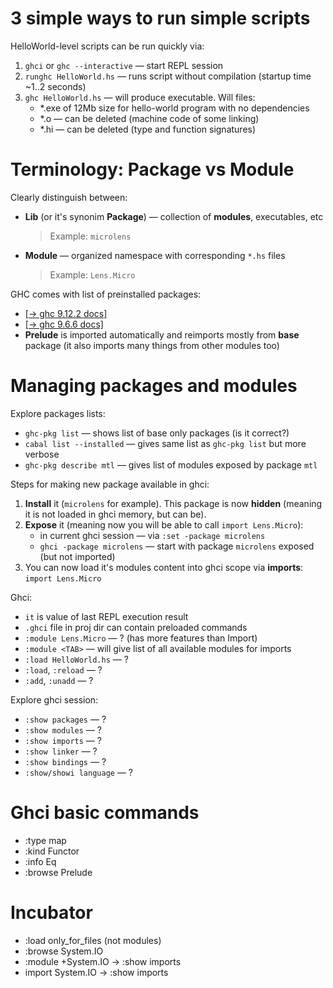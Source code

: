 
<!-- 3 simple ways to run ‾‾‾‾‾‾‾‾‾‾‾‾‾‾‾‾‾‾‾‾‾‾‾‾‾‾‾‾‾‾‾‾‾‾‾‾‾‾‾‾‾‾‾‾‾‾‾‾‾‾‾‾‾\ {{{1 -->

# 3 simple ways to run simple scripts

HelloWorld-level scripts can be run quickly via:

1. `ghci` or `ghc --interactive` — start REPL session
2. `runghc HelloWorld.hs` — runs script without compilation (startup time ~1..2 seconds)
3. `ghc HelloWorld.hs` — will produce executable. Will files:
   - *.exe of 12Mb size for hello-world program with no dependencies
   - *.o  — can be deleted (machine code of some linking)
   - *.hi — can be deleted (type and function signatures)

<!-- __________________________________________________________________________/ }}}1 -->
<!-- package vs module ‾‾‾‾‾‾‾‾‾‾‾‾‾‾‾‾‾‾‾‾‾‾‾‾‾‾‾‾‾‾‾‾‾‾‾‾‾‾‾‾‾‾‾‾‾‾‾‾‾‾‾‾‾‾‾‾\ {{{1 -->

# Terminology: Package vs Module

Clearly distinguish between:
* **Lib** (or it's synonim **Package**) — collection of **modules**, executables, etc
  > Example: `microlens`
* **Module** — organized namespace with corresponding `*.hs` files
  > Example: `Lens.Micro`

GHC comes with list of preinstalled packages:
* [[→ ghc 9.12.2 docs]](https://downloads.haskell.org/ghc/latest/docs/users_guide/9.12.2-notes.html#included-libraries)
* [[→ ghc 9.6.6 docs]](https://downloads.haskell.org/~ghc/9.6.6/docs/users_guide/9.6.6-notes.html#included-libraries)
* **Prelude** is imported automatically and reimports mostly from **base** package (it also imports many things from other modules too)

<!-- __________________________________________________________________________/ }}}1 -->
<!-- ghci exposure terminology ‾‾‾‾‾‾‾‾‾‾‾‾‾‾‾‾‾‾‾‾‾‾‾‾‾‾‾‾‾‾‾‾‾‾‾‾‾‾‾‾‾‾‾‾‾‾‾‾\ {{{1 -->

# Managing packages and modules

Explore packages lists:
* `ghc-pkg list` — shows list of base only packages (is it correct?)
* `cabal list --installed` — gives same list as `ghc-pkg list` but more verbose
* `ghc-pkg describe mtl` — gives list of modules exposed by package `mtl`

Steps for making new package available in ghci:
1. **Install** it (`microlens` for example). This package is now **hidden**
   (meaning it is not loaded in ghci memory, but can be).
2. **Expose** it (meaning now you will be able to call `import Lens.Micro`):
   * in current ghci session — via `:set -package microlens`
   * `ghci -package microlens` — start with package `microlens` exposed (but not imported)
3. You can now load it's modules content into ghci scope via **imports**:
   `import Lens.Micro`

Ghci:
* `it` is value of last REPL execution result
* `.ghci` file in proj dir can contain preloaded commands
* `:module Lens.Micro` — ? (has more features than Import)
* `:module <TAB>` — will give list of all available modules for imports
* `:load HelloWorld.hs` — ?
* `:load`, `:reload` — ?
* `:add`, `:unadd` — ?

Explore ghci session:
* `:show packages` — ?
* `:show modules` — ?
* `:show imports` — ?
* `:show linker` — ?
* `:show bindings` — ?
* `:show/showi language` — ?

<!-- __________________________________________________________________________/ }}}1 -->
<!-- ghci basics ‾‾‾‾‾‾‾‾‾‾‾‾‾‾‾‾‾‾‾‾‾‾‾‾‾‾‾‾‾‾‾‾‾‾‾‾‾‾‾‾‾‾‾‾‾‾‾‾‾‾‾‾‾‾‾‾‾‾‾‾‾‾\ {{{1 -->

# Ghci basic commands

* :type map
* :kind Functor
* :info Eq
* :browse Prelude

<!-- __________________________________________________________________________/ }}}1 -->

# Incubator

* :load only_for_files (not modules)
* :browse System.IO
* :module +System.IO -> :show imports
* import System.IO   -> :show imports
